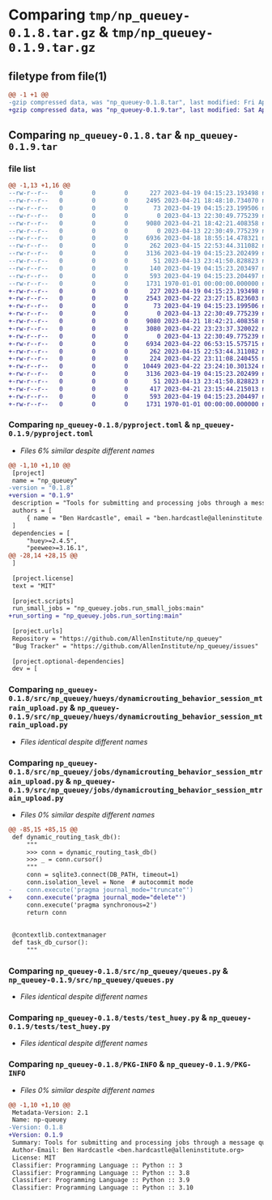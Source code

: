 # Comparing `tmp/np_queuey-0.1.8.tar.gz` & `tmp/np_queuey-0.1.9.tar.gz`

## filetype from file(1)

```diff
@@ -1 +1 @@
-gzip compressed data, was "np_queuey-0.1.8.tar", last modified: Fri Apr 21 18:48:10 2023, max compression
+gzip compressed data, was "np_queuey-0.1.9.tar", last modified: Sat Apr 22 23:27:15 2023, max compression
```

## Comparing `np_queuey-0.1.8.tar` & `np_queuey-0.1.9.tar`

### file list

```diff
@@ -1,13 +1,16 @@
--rw-r--r--   0        0        0      227 2023-04-19 04:15:23.193498 np_queuey-0.1.8/README.md
--rw-r--r--   0        0        0     2495 2023-04-21 18:48:10.734070 np_queuey-0.1.8/pyproject.toml
--rw-r--r--   0        0        0       73 2023-04-19 04:15:23.199506 np_queuey-0.1.8/src/np_queuey/__init__.py
--rw-r--r--   0        0        0        0 2023-04-13 22:30:49.775239 np_queuey-0.1.8/src/np_queuey/hueys/__init__.py
--rw-r--r--   0        0        0     9080 2023-04-21 18:42:21.408358 np_queuey-0.1.8/src/np_queuey/hueys/dynamicrouting_behavior_session_mtrain_upload.py
--rw-r--r--   0        0        0        0 2023-04-13 22:30:49.775239 np_queuey-0.1.8/src/np_queuey/jobs/__init__.py
--rw-r--r--   0        0        0     6936 2023-04-18 18:55:14.478321 np_queuey-0.1.8/src/np_queuey/jobs/dynamicrouting_behavior_session_mtrain_upload.py
--rw-r--r--   0        0        0      262 2023-04-15 22:53:44.311082 np_queuey-0.1.8/src/np_queuey/jobs/run_small_jobs.py
--rw-r--r--   0        0        0     3136 2023-04-19 04:15:23.202499 np_queuey-0.1.8/src/np_queuey/queues.py
--rw-r--r--   0        0        0       51 2023-04-13 23:41:50.828823 np_queuey-0.1.8/src/np_queuey/tasks.py
--rw-r--r--   0        0        0      140 2023-04-19 04:15:23.203497 np_queuey-0.1.8/src/np_queuey/utils.py
--rw-r--r--   0        0        0      593 2023-04-19 04:15:23.204497 np_queuey-0.1.8/tests/test_huey.py
--rw-r--r--   0        0        0     1731 1970-01-01 00:00:00.000000 np_queuey-0.1.8/PKG-INFO
+-rw-r--r--   0        0        0      227 2023-04-19 04:15:23.193498 np_queuey-0.1.9/README.md
+-rw-r--r--   0        0        0     2543 2023-04-22 23:27:15.823603 np_queuey-0.1.9/pyproject.toml
+-rw-r--r--   0        0        0       73 2023-04-19 04:15:23.199506 np_queuey-0.1.9/src/np_queuey/__init__.py
+-rw-r--r--   0        0        0        0 2023-04-13 22:30:49.775239 np_queuey-0.1.9/src/np_queuey/hueys/__init__.py
+-rw-r--r--   0        0        0     9080 2023-04-21 18:42:21.408358 np_queuey-0.1.9/src/np_queuey/hueys/dynamicrouting_behavior_session_mtrain_upload.py
+-rw-r--r--   0        0        0     3080 2023-04-22 23:23:37.320022 np_queuey-0.1.9/src/np_queuey/hueys/sorting.py
+-rw-r--r--   0        0        0        0 2023-04-13 22:30:49.775239 np_queuey-0.1.9/src/np_queuey/jobs/__init__.py
+-rw-r--r--   0        0        0     6934 2023-04-22 06:53:15.575715 np_queuey-0.1.9/src/np_queuey/jobs/dynamicrouting_behavior_session_mtrain_upload.py
+-rw-r--r--   0        0        0      262 2023-04-15 22:53:44.311082 np_queuey-0.1.9/src/np_queuey/jobs/run_small_jobs.py
+-rw-r--r--   0        0        0      224 2023-04-22 23:11:08.240455 np_queuey-0.1.9/src/np_queuey/jobs/run_sorting.py
+-rw-r--r--   0        0        0    10449 2023-04-22 23:24:10.301324 np_queuey-0.1.9/src/np_queuey/jobs/sorting.py
+-rw-r--r--   0        0        0     3136 2023-04-19 04:15:23.202499 np_queuey-0.1.9/src/np_queuey/queues.py
+-rw-r--r--   0        0        0       51 2023-04-13 23:41:50.828823 np_queuey-0.1.9/src/np_queuey/tasks.py
+-rw-r--r--   0        0        0      417 2023-04-21 23:15:44.215013 np_queuey-0.1.9/src/np_queuey/utils.py
+-rw-r--r--   0        0        0      593 2023-04-19 04:15:23.204497 np_queuey-0.1.9/tests/test_huey.py
+-rw-r--r--   0        0        0     1731 1970-01-01 00:00:00.000000 np_queuey-0.1.9/PKG-INFO
```

### Comparing `np_queuey-0.1.8/pyproject.toml` & `np_queuey-0.1.9/pyproject.toml`

 * *Files 6% similar despite different names*

```diff
@@ -1,10 +1,10 @@
 [project]
 name = "np_queuey"
-version = "0.1.8"
+version = "0.1.9"
 description = "Tools for submitting and processing jobs through a message queue for Mindscope Neuropixels workflows."
 authors = [
     { name = "Ben Hardcastle", email = "ben.hardcastle@alleninstitute.org" },
 ]
 dependencies = [
     "huey>=2.4.5",
     "peewee>=3.16.1",
@@ -28,14 +28,15 @@
 ]
 
 [project.license]
 text = "MIT"
 
 [project.scripts]
 run_small_jobs = "np_queuey.jobs.run_small_jobs:main"
+run_sorting = "np_queuey.jobs.run_sorting:main"
 
 [project.urls]
 Repository = "https://github.com/AllenInstitute/np_queuey"
 "Bug Tracker" = "https://github.com/AllenInstitute/np_queuey/issues"
 
 [project.optional-dependencies]
 dev = [
```

### Comparing `np_queuey-0.1.8/src/np_queuey/hueys/dynamicrouting_behavior_session_mtrain_upload.py` & `np_queuey-0.1.9/src/np_queuey/hueys/dynamicrouting_behavior_session_mtrain_upload.py`

 * *Files identical despite different names*

### Comparing `np_queuey-0.1.8/src/np_queuey/jobs/dynamicrouting_behavior_session_mtrain_upload.py` & `np_queuey-0.1.9/src/np_queuey/jobs/dynamicrouting_behavior_session_mtrain_upload.py`

 * *Files 0% similar despite different names*

```diff
@@ -85,15 +85,15 @@
 def dynamic_routing_task_db():
     """
     >>> conn = dynamic_routing_task_db()
     >>> _ = conn.cursor()
     """
     conn = sqlite3.connect(DB_PATH, timeout=1)
     conn.isolation_level = None  # autocommit mode
-    conn.execute('pragma journal_mode="truncate"')
+    conn.execute('pragma journal_mode="delete"')
     conn.execute('pragma synchronous=2')
     return conn
 
 
 @contextlib.contextmanager
 def task_db_cursor():
     """
```

### Comparing `np_queuey-0.1.8/src/np_queuey/queues.py` & `np_queuey-0.1.9/src/np_queuey/queues.py`

 * *Files identical despite different names*

### Comparing `np_queuey-0.1.8/tests/test_huey.py` & `np_queuey-0.1.9/tests/test_huey.py`

 * *Files identical despite different names*

### Comparing `np_queuey-0.1.8/PKG-INFO` & `np_queuey-0.1.9/PKG-INFO`

 * *Files 0% similar despite different names*

```diff
@@ -1,10 +1,10 @@
 Metadata-Version: 2.1
 Name: np-queuey
-Version: 0.1.8
+Version: 0.1.9
 Summary: Tools for submitting and processing jobs through a message queue for Mindscope Neuropixels workflows.
 Author-Email: Ben Hardcastle <ben.hardcastle@alleninstitute.org>
 License: MIT
 Classifier: Programming Language :: Python :: 3
 Classifier: Programming Language :: Python :: 3.8
 Classifier: Programming Language :: Python :: 3.9
 Classifier: Programming Language :: Python :: 3.10
```


